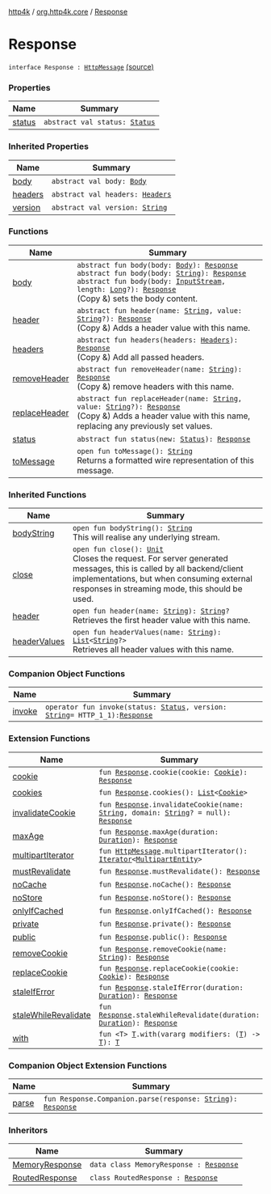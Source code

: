 [http4k](../../index.md) / [org.http4k.core](../index.md) / [Response](./index.md)

# Response

`interface Response : `[`HttpMessage`](../-http-message/index.md) [(source)](https://github.com/http4k/http4k/blob/master/http4k-core/src/main/kotlin/org/http4k/core/http.kt#L254)

### Properties

| Name | Summary |
|---|---|
| [status](status.md) | `abstract val status: `[`Status`](../-status/index.md) |

### Inherited Properties

| Name | Summary |
|---|---|
| [body](../-http-message/body.md) | `abstract val body: `[`Body`](../-body/index.md) |
| [headers](../-http-message/headers.md) | `abstract val headers: `[`Headers`](../-headers.md) |
| [version](../-http-message/version.md) | `abstract val version: `[`String`](https://kotlinlang.org/api/latest/jvm/stdlib/kotlin/-string/index.html) |

### Functions

| Name | Summary |
|---|---|
| [body](body.md) | `abstract fun body(body: `[`Body`](../-body/index.md)`): `[`Response`](./index.md)<br>`abstract fun body(body: `[`String`](https://kotlinlang.org/api/latest/jvm/stdlib/kotlin/-string/index.html)`): `[`Response`](./index.md)<br>`abstract fun body(body: `[`InputStream`](https://docs.oracle.com/javase/9/docs/api/java/io/InputStream.html)`, length: `[`Long`](https://kotlinlang.org/api/latest/jvm/stdlib/kotlin/-long/index.html)`?): `[`Response`](./index.md)<br>(Copy &amp;) sets the body content. |
| [header](header.md) | `abstract fun header(name: `[`String`](https://kotlinlang.org/api/latest/jvm/stdlib/kotlin/-string/index.html)`, value: `[`String`](https://kotlinlang.org/api/latest/jvm/stdlib/kotlin/-string/index.html)`?): `[`Response`](./index.md)<br>(Copy &amp;) Adds a header value with this name. |
| [headers](headers.md) | `abstract fun headers(headers: `[`Headers`](../-headers.md)`): `[`Response`](./index.md)<br>(Copy &amp;) Add all passed headers. |
| [removeHeader](remove-header.md) | `abstract fun removeHeader(name: `[`String`](https://kotlinlang.org/api/latest/jvm/stdlib/kotlin/-string/index.html)`): `[`Response`](./index.md)<br>(Copy &amp;) remove headers with this name. |
| [replaceHeader](replace-header.md) | `abstract fun replaceHeader(name: `[`String`](https://kotlinlang.org/api/latest/jvm/stdlib/kotlin/-string/index.html)`, value: `[`String`](https://kotlinlang.org/api/latest/jvm/stdlib/kotlin/-string/index.html)`?): `[`Response`](./index.md)<br>(Copy &amp;) Adds a header value with this name, replacing any previously set values. |
| [status](status.md) | `abstract fun status(new: `[`Status`](../-status/index.md)`): `[`Response`](./index.md) |
| [toMessage](to-message.md) | `open fun toMessage(): `[`String`](https://kotlinlang.org/api/latest/jvm/stdlib/kotlin/-string/index.html)<br>Returns a formatted wire representation of this message. |

### Inherited Functions

| Name | Summary |
|---|---|
| [bodyString](../-http-message/body-string.md) | `open fun bodyString(): `[`String`](https://kotlinlang.org/api/latest/jvm/stdlib/kotlin/-string/index.html)<br>This will realise any underlying stream. |
| [close](../-http-message/close.md) | `open fun close(): `[`Unit`](https://kotlinlang.org/api/latest/jvm/stdlib/kotlin/-unit/index.html)<br>Closes the request. For server generated messages, this is called by all backend/client implementations, but when consuming external responses in streaming mode, this should be used. |
| [header](../-http-message/header.md) | `open fun header(name: `[`String`](https://kotlinlang.org/api/latest/jvm/stdlib/kotlin/-string/index.html)`): `[`String`](https://kotlinlang.org/api/latest/jvm/stdlib/kotlin/-string/index.html)`?`<br>Retrieves the first header value with this name. |
| [headerValues](../-http-message/header-values.md) | `open fun headerValues(name: `[`String`](https://kotlinlang.org/api/latest/jvm/stdlib/kotlin/-string/index.html)`): `[`List`](https://kotlinlang.org/api/latest/jvm/stdlib/kotlin.collections/-list/index.html)`<`[`String`](https://kotlinlang.org/api/latest/jvm/stdlib/kotlin/-string/index.html)`?>`<br>Retrieves all header values with this name. |

### Companion Object Functions

| Name | Summary |
|---|---|
| [invoke](invoke.md) | `operator fun invoke(status: `[`Status`](../-status/index.md)`, version: `[`String`](https://kotlinlang.org/api/latest/jvm/stdlib/kotlin/-string/index.html)` = HTTP_1_1): `[`Response`](./index.md) |

### Extension Functions

| Name | Summary |
|---|---|
| [cookie](../../org.http4k.core.cookie/cookie.md) | `fun `[`Response`](./index.md)`.cookie(cookie: `[`Cookie`](../../org.http4k.core.cookie/-cookie/index.md)`): `[`Response`](./index.md) |
| [cookies](../../org.http4k.core.cookie/cookies.md) | `fun `[`Response`](./index.md)`.cookies(): `[`List`](https://kotlinlang.org/api/latest/jvm/stdlib/kotlin.collections/-list/index.html)`<`[`Cookie`](../../org.http4k.core.cookie/-cookie/index.md)`>` |
| [invalidateCookie](../../org.http4k.core.cookie/invalidate-cookie.md) | `fun `[`Response`](./index.md)`.invalidateCookie(name: `[`String`](https://kotlinlang.org/api/latest/jvm/stdlib/kotlin/-string/index.html)`, domain: `[`String`](https://kotlinlang.org/api/latest/jvm/stdlib/kotlin/-string/index.html)`? = null): `[`Response`](./index.md) |
| [maxAge](../max-age.md) | `fun `[`Response`](./index.md)`.maxAge(duration: `[`Duration`](https://docs.oracle.com/javase/9/docs/api/java/time/Duration.html)`): `[`Response`](./index.md) |
| [multipartIterator](../multipart-iterator.md) | `fun `[`HttpMessage`](../-http-message/index.md)`.multipartIterator(): `[`Iterator`](https://kotlinlang.org/api/latest/jvm/stdlib/kotlin.collections/-iterator/index.html)`<`[`MultipartEntity`](../-multipart-entity/index.md)`>` |
| [mustRevalidate](../must-revalidate.md) | `fun `[`Response`](./index.md)`.mustRevalidate(): `[`Response`](./index.md) |
| [noCache](../no-cache.md) | `fun `[`Response`](./index.md)`.noCache(): `[`Response`](./index.md) |
| [noStore](../no-store.md) | `fun `[`Response`](./index.md)`.noStore(): `[`Response`](./index.md) |
| [onlyIfCached](../only-if-cached.md) | `fun `[`Response`](./index.md)`.onlyIfCached(): `[`Response`](./index.md) |
| [private](../private.md) | `fun `[`Response`](./index.md)`.private(): `[`Response`](./index.md) |
| [public](../public.md) | `fun `[`Response`](./index.md)`.public(): `[`Response`](./index.md) |
| [removeCookie](../../org.http4k.core.cookie/remove-cookie.md) | `fun `[`Response`](./index.md)`.removeCookie(name: `[`String`](https://kotlinlang.org/api/latest/jvm/stdlib/kotlin/-string/index.html)`): `[`Response`](./index.md) |
| [replaceCookie](../../org.http4k.core.cookie/replace-cookie.md) | `fun `[`Response`](./index.md)`.replaceCookie(cookie: `[`Cookie`](../../org.http4k.core.cookie/-cookie/index.md)`): `[`Response`](./index.md) |
| [staleIfError](../stale-if-error.md) | `fun `[`Response`](./index.md)`.staleIfError(duration: `[`Duration`](https://docs.oracle.com/javase/9/docs/api/java/time/Duration.html)`): `[`Response`](./index.md) |
| [staleWhileRevalidate](../stale-while-revalidate.md) | `fun `[`Response`](./index.md)`.staleWhileRevalidate(duration: `[`Duration`](https://docs.oracle.com/javase/9/docs/api/java/time/Duration.html)`): `[`Response`](./index.md) |
| [with](../with.md) | `fun <T> `[`T`](../with.md#T)`.with(vararg modifiers: (`[`T`](../with.md#T)`) -> `[`T`](../with.md#T)`): `[`T`](../with.md#T) |

### Companion Object Extension Functions

| Name | Summary |
|---|---|
| [parse](../parse.md) | `fun Response.Companion.parse(response: `[`String`](https://kotlinlang.org/api/latest/jvm/stdlib/kotlin/-string/index.html)`): `[`Response`](./index.md) |

### Inheritors

| Name | Summary |
|---|---|
| [MemoryResponse](../-memory-response/index.md) | `data class MemoryResponse : `[`Response`](./index.md) |
| [RoutedResponse](../../org.http4k.routing/-routed-response/index.md) | `class RoutedResponse : `[`Response`](./index.md) |

